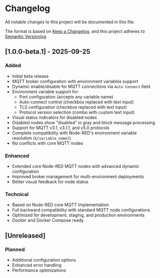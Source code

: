 # Changelog

All notable changes to this project will be documented in this file.

The format is based on [Keep a Changelog](https://keepachangelog.com/en/1.0.0/),
and this project adheres to [Semantic Versioning](https://semver.org/spec/v2.0.0.html).

## [1.0.0-beta.1] - 2025-09-25

### Added
- Initial beta release
- MQTT broker configuration with environment variables support
- Dynamic enable/disable for MQTT connections via `Auto Connect` field
- Environment variable support for:
  - Port configuration (accepts any variable name)
  - Auto-connect control (checkbox replaced with text input)
  - TLS configuration (checkbox replaced with text input) 
  - Protocol version selection (combo with custom text input)
- Visual status indicators for disabled nodes
- Disabled nodes show "disabled" in gray and block message processing
- Support for MQTT v3.1, v3.1.1, and v5.0 protocols
- Complete compatibility with Node-RED's environment variable resolution (`${variable_name}`)
- No conflicts with core MQTT nodes

### Enhanced
- Extended core Node-RED MQTT nodes with advanced dynamic configuration
- Improved broker management for multi-environment deployments
- Better visual feedback for node status

### Technical
- Based on Node-RED core MQTT implementation
- Full backward compatibility with standard MQTT node configurations
- Optimized for development, staging, and production environments
- Docker and Docker Compose ready

## [Unreleased]

### Planned
- Additional configuration options
- Enhanced error handling
- Performance optimizations